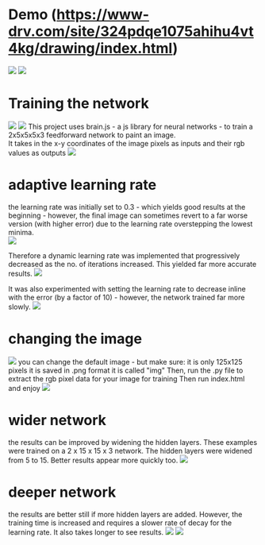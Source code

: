 # Demo (https://www-drv.com/site/324pdqe1075ahihu4vt4kg/drawing/index.html)

![](https://raw.githubusercontent.com/mohammedterry/nn_painting/master/screenshots/cat_example.jpg)
![](https://raw.githubusercontent.com/mohammedterry/nn_painting/master/screenshots/cat_example_good.jpg)

# Training the network
![](https://raw.githubusercontent.com/mohammedterry/nn_painting/master/screenshots/twitter_example.jpg)
![](https://raw.githubusercontent.com/mohammedterry/nn_painting/master/screenshots/twitter_example2.jpg)
This project uses brain.js - a js library for neural networks - to train a 2x5x5x5x3 feedforward network to paint an image.  
It takes in the x-y coordinates of the image pixels as inputs
and their rgb values as outputs
![](https://raw.githubusercontent.com/mohammedterry/nn_painting/master/screenshots/learning.jpg)

# adaptive learning rate
the learning rate was initially set to 0.3 - which yields good results at the beginning - however, the final image can sometimes revert to a far worse version (with higher error) due to the learning rate overstepping the lowest minima.  
![](https://raw.githubusercontent.com/mohammedterry/nn_painting/master/screenshots/non-adaptive%20learning%20rate.jpg)

Therefore a dynamic learning rate was implemented that progressively decreased as the no. of iterations increased.  This yielded far more accurate results.
![](https://raw.githubusercontent.com/mohammedterry/nn_painting/master/screenshots/adaptive%20learning.jpg)

It was also experimented with setting the learning rate to decrease inline with the error (by a factor of 10) - however, the network trained far more slowly.
![](https://raw.githubusercontent.com/mohammedterry/nn_painting/master/screenshots/learning%20rate%20set%20to%20error.jpg)

# changing the image
![](https://raw.githubusercontent.com/mohammedterry/nn_painting/master/screenshots/ironman_example.jpg)
you can change the default image - but make sure:
it is only 125x125 pixels
it is saved in .png format
it is called "img" 
Then, run the .py file to extract the rgb pixel data for your image for training
Then run index.html and enjoy
![](https://raw.githubusercontent.com/mohammedterry/nn_painting/master/screenshots/cat_learning.jpg)

# wider network
the results can be improved by widening the hidden layers.  These examples were trained on a 2 x 15 x 15 x 3 network.  The hidden layers were widened from 5 to 15.  Better results appear more quickly too.
![](https://raw.githubusercontent.com/mohammedterry/nn_painting/master/screenshots/wider_network.jpg)

# deeper network
the results are better still if more hidden layers are added.  However, the training time is increased and requires a slower rate of decay for the learning rate.  It also takes longer to see results.
![](https://raw.githubusercontent.com/mohammedterry/nn_painting/master/screenshots/wider_deeper_network.jpg)
![](https://raw.githubusercontent.com/mohammedterry/nn_painting/master/screenshots/wider_deeper_cat.jpg)

